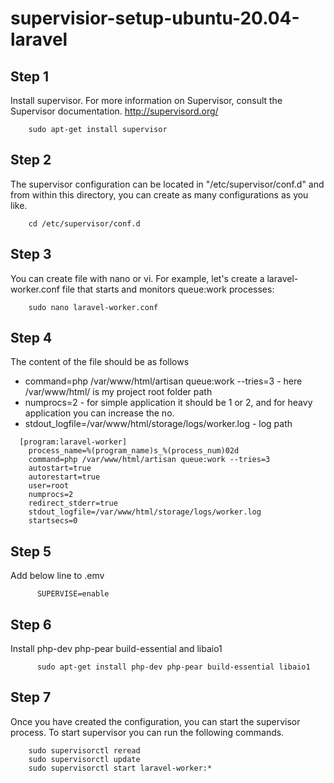 # supervisior-setup-ubuntu-20.04-laravel

## Step 1

Install supervisor. For more information on Supervisor, consult the Supervisor documentation. http://supervisord.org/

```
    sudo apt-get install supervisor
```

## Step 2

The supervisor configuration can be located in "/etc/supervisor/conf.d" and from within this directory, you can create as many configurations as you like.

```
    cd /etc/supervisor/conf.d
```

## Step 3

You can create file with nano or vi. For example, let's create a laravel-worker.conf file that starts and monitors queue:work processes:

```
    sudo nano laravel-worker.conf
```

## Step 4

The content of the file should be as follows
* command=php /var/www/html/artisan queue:work --tries=3 -  here /var/www/html/ is my project root folder path
* numprocs=2 - for simple application it should be 1 or 2, and for heavy application you can increase the no. 
* stdout_logfile=/var/www/html/storage/logs/worker.log - log path

```
  [program:laravel-worker]
    process_name=%(program_name)s_%(process_num)02d
    command=php /var/www/html/artisan queue:work --tries=3
    autostart=true
    autorestart=true
    user=root
    numprocs=2
    redirect_stderr=true
    stdout_logfile=/var/www/html/storage/logs/worker.log
    startsecs=0
```

## Step 5

Add below line to .emv

```
	  SUPERVISE=enable
```

## Step 6

Install php-dev php-pear build-essential and libaio1

```
	  sudo apt-get install php-dev php-pear build-essential libaio1
```

## Step 7

Once you have created the configuration, you can start the supervisor process. To start supervisor you can run the following commands.

```
    sudo supervisorctl reread
    sudo supervisorctl update
    sudo supervisorctl start laravel-worker:*
```

